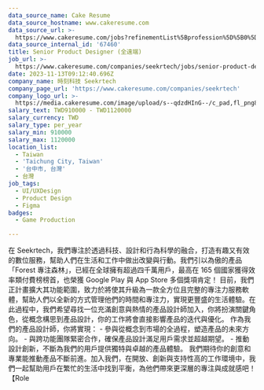 ```yaml
---
data_source_name: Cake Resume
data_source_hostname: www.cakeresume.com
data_source_url: >-
  https://www.cakeresume.com/jobs?refinementList%5Bprofession%5D%5B0%5D=game-production&range%5Bsalary_range%5D%5Bmin%5D=100000
data_source_internal_id: '67460'
title: Senior Product Designer (全遠端)
job_url: >-
  https://www.cakeresume.com/companies/seekrtech/jobs/senior-product-designer-full-remote
date: 2023-11-13T09:12:40.696Z
company_name: 時刻科技 Seekrtech
company_page_url: 'https://www.cakeresume.com/companies/seekrtech'
company_logo_url: >-
  https://media.cakeresume.com/image/upload/s--qdzdHInG--/c_pad,fl_png8,h_200,w_200/v1574388935/hrewtzrly4w4makshza1.png
salary_text: TWD910000 - TWD1120000
salary_currency: TWD
salary_type: per_year
salary_min: 910000
salary_max: 1120000
location_list:
  - Taiwan
  - 'Taichung City, Taiwan'
  - '台中市, 台灣'
  - 台灣
job_tags:
  - UI/UXDesign
  - Product Design
  - Figma
badges:
  - Game Production

---
```


在 Seekrtech，我們專注於透過科技、設計和行為科學的融合，打造有趣又有效的數位服務，幫助人們在生活和工作中做出改變與行動。我們引以為傲的產品「Forest 專注森林」，已經在全球擁有超過四千萬用戶，最高在 165 個國家獲得效率類付費榜榜首，也榮獲 Google Play 與 App Store 多個獎項肯定！ 目前，我們正計畫擴大其功能範圍，致力於將使其升級為一款全方位且完整的專注力服務軟體，幫助人們以全新的方式管理他們的時間和專注力，實現更豐盛的生活體驗。在此過程中，我們希望尋找一位充滿創意與熱情的產品設計師加入，你將扮演關鍵角色，從概念構思到產品設計，你的工作將會直接影響產品的迭代與優化。 作為我們的產品設計師，你將實現： - 參與從概念到市場的全過程，塑造產品的未來方向。 - 與跨功能團隊緊密合作，確保產品設計滿足用戶需求並超越期望。 - 推動設計創新，不斷為我們的用戶提供獨特與卓越的產品體驗。 我們期待你的創意和專業能推動產品不斷前進。加入我們，在開放、創新與支持性高的工作環境中，我們一起幫助用戶在繁忙的生活中找到平衡，為他們帶來更深層的專注與成就感吧！ 【Role 